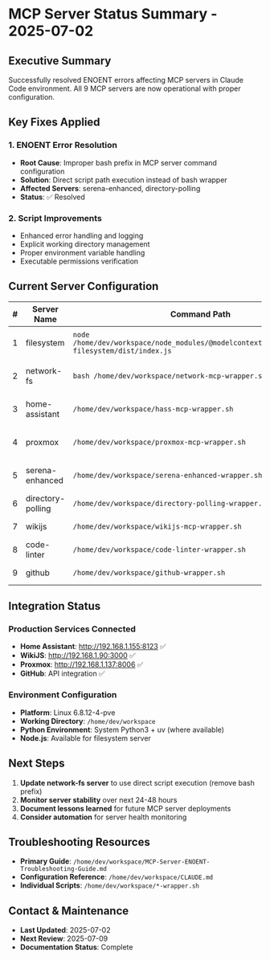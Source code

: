 # MCP Server Status Summary - 2025-07-02

## Executive Summary

Successfully resolved ENOENT errors affecting MCP servers in Claude Code environment. All 9 MCP servers are now operational with proper configuration.

## Key Fixes Applied

### 1. ENOENT Error Resolution
- **Root Cause**: Improper bash prefix in MCP server command configuration
- **Solution**: Direct script path execution instead of bash wrapper
- **Affected Servers**: serena-enhanced, directory-polling
- **Status**: ✅ Resolved

### 2. Script Improvements
- Enhanced error handling and logging
- Explicit working directory management  
- Proper environment variable handling
- Executable permissions verification

## Current Server Configuration

| # | Server Name | Command Path | Status | Purpose |
|---|-------------|--------------|--------|---------|
| 1 | filesystem | `node /home/dev/workspace/node_modules/@modelcontextprotocol/server-filesystem/dist/index.js` | ✅ Active | Local filesystem access |
| 2 | network-fs | `bash /home/dev/workspace/network-mcp-wrapper.sh` | ⚠️ Needs Update | Network filesystem access |
| 3 | home-assistant | `/home/dev/workspace/hass-mcp-wrapper.sh` | ✅ Active | Home Assistant integration |
| 4 | proxmox | `/home/dev/workspace/proxmox-mcp-wrapper.sh` | ✅ Active | Proxmox server management |
| 5 | serena-enhanced | `/home/dev/workspace/serena-enhanced-wrapper.sh` | ✅ Fixed | Enhanced Serena AI features |
| 6 | directory-polling | `/home/dev/workspace/directory-polling-wrapper.sh` | ✅ Fixed | Directory monitoring |
| 7 | wikijs | `/home/dev/workspace/wikijs-mcp-wrapper.sh` | ✅ Active | Wiki documentation |
| 8 | code-linter | `/home/dev/workspace/code-linter-wrapper.sh` | ✅ Active | Code quality tools |
| 9 | github | `/home/dev/workspace/github-wrapper.sh` | ✅ Active | GitHub integration |

## Integration Status

### Production Services Connected
- **Home Assistant**: http://192.168.1.155:8123 ✅
- **WikiJS**: http://192.168.1.90:3000 ✅
- **Proxmox**: http://192.168.1.137:8006 ✅
- **GitHub**: API integration ✅

### Environment Configuration
- **Platform**: Linux 6.8.12-4-pve
- **Working Directory**: `/home/dev/workspace`
- **Python Environment**: System Python3 + uv (where available)
- **Node.js**: Available for filesystem server

## Next Steps

1. **Update network-fs server** to use direct script execution (remove bash prefix)
2. **Monitor server stability** over next 24-48 hours
3. **Document lessons learned** for future MCP server deployments
4. **Consider automation** for server health monitoring

## Troubleshooting Resources

- **Primary Guide**: `/home/dev/workspace/MCP-Server-ENOENT-Troubleshooting-Guide.md`
- **Configuration Reference**: `/home/dev/workspace/CLAUDE.md`
- **Individual Scripts**: `/home/dev/workspace/*-wrapper.sh`

## Contact & Maintenance

- **Last Updated**: 2025-07-02
- **Next Review**: 2025-07-09
- **Documentation Status**: Complete